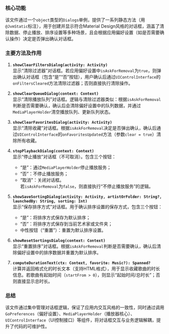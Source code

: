 ### 核心功能
该文件通过一个`object`类型的`Dialogs`单例，提供了一系列静态方法（用`@JvmStatic`标注），用于创建并显示符合Material Design风格的对话框，涵盖了清除数据、停止播放、排序设置等多种场景，且会根据应用偏好设置（如是否需要确认操作）决定是否弹出确认对话框。


### 主要方法及作用
1. **`showClearFiltersDialog(activity: Activity)`**  
   显示“清除过滤器”对话框。若应用偏好设置中`isAskForRemoval`为`true`，则弹出确认对话框（包含“是”“否”按钮），用户确认后通过`UIControlInterface`的`onFiltersCleared`方法清除过滤器；否则直接执行清除操作。


2. **`showClearQueueDialog(context: Context)`**  
   显示“清除播放队列”对话框。逻辑与清除过滤器类似：根据`isAskForRemoval`判断是否需要确认，确认后会清除偏好设置中的队列数据，并通过`MediaPlayerHolder`清空播放队列、更新队列状态。


3. **`showClearFavoritesDialog(activity: Activity)`**  
   显示“清除收藏”对话框。根据`isAskForRemoval`决定是否弹出确认，确认后通过`UIControlInterface`的`onFavoritesUpdated`方法（参数`clear = true`）清除所有收藏。


4. **`stopPlaybackDialog(context: Context)`**  
   显示“停止播放”对话框（不可取消）。包含三个按钮：  
   - “是”：通过`MediaPlayerHolder`停止播放服务；  
   - “否”：不停止播放服务；  
   - “取消”：关闭对话框。  
   若`isAskForRemoval`为`false`，则直接执行“不停止播放服务”的逻辑。


5. **`showSaveSortingDialog(activity: Activity, artistOrFolder: String?, launchedBy: String, sorting: Int)`**  
   显示“保存排序方式”对话框。用于确认排序设置的保存方式，包含三个按钮：  
   - “是”：将排序方式保存为默认排序；  
   - “否”：将排序方式保存到当前艺术家或文件夹；  
   - 中性按钮（“重置”）：重置为默认排序设置。


6. **`showResetSortingsDialog(context: Context)`**  
   显示“重置排序”对话框。根据`isAskForRemoval`判断是否需要确认，确认后清除偏好设置中的排序数据并重置为默认排序。


7. **`computeDurationText(ctx: Context, favorite: Music?): Spanned?`**  
   计算并返回格式化的时长文本（支持HTML格式），用于显示收藏歌曲的时长信息。若歌曲有起始时间（`startFrom > 0`），则显示“起始时间/总时长”；否则直接显示总时长。


### 总结
该文件通过集中管理对话框逻辑，保证了应用内交互风格的一致性，同时通过调用`GoPreferences`（偏好设置）、`MediaPlayerHolder`（播放器核心）、`UIControlInterface`（UI控制接口）等组件，将对话框交互与业务逻辑解耦，提升了代码的可维护性。
